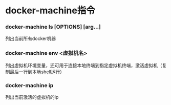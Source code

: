 # docker-machine指令

### docker-machine ls [OPTIONS] [arg...]

列出当前所有docker机器



### docker-machine env <虚拟机名>

列出虚拟机环境变量，还可用于连接本地终端到指定虚拟机终端，激活虚拟机（复制最后一行到本地shell运行）



### docker-machine ip

列出当前激活的虚拟机的ip



